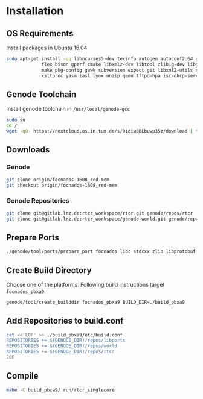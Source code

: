 # Installation

## OS Requirements
Install packages in Ubuntu 16.04
```bash
sudo apt-get install -qq libncurses5-dev texinfo autogen autoconf2.64 g++ libexpat1-dev \
		     flex bison gperf cmake libxml2-dev libtool zlib1g-dev libglib2.0-dev \
		     make pkg-config gawk subversion expect git libxml2-utils syslinux \
		     xsltproc yasm iasl lynx unzip qemu tftpd-hpa isc-dhcp-server
```

## Genode Toolchain
Install genode toolchain in `/usr/local/genode-gcc`
```bash
sudo su
cd /
wget -qO- https://nextcloud.os.in.tum.de/s/9idiw8BLbuwp35z/download | tar xj -C .
```

## Downloads

### Genode
```bash
git clone origin/focnados-1608_red-mem
git checkout origin/focnados-1608_red-mem
```

### Genode Repositories
```bash
git clone git@gitlab.lrz.de:rtcr_workspace/rtcr.git genode/repos/rtcr
git clone git@gitlab.lrz.de:rtcr_workspace/genode-world.git genode/repos/world
```

## Prepare Ports
```bash
./genode/tool/ports/prepare_port focnados libc stdcxx zlib libprotobuf
```

## Create Build Directory
Choose one of the platforms. Following build instructions target `focnados_pbxa9`.

```bash
genode/tool/create_builddir focnados_pbxa9 BUILD_DIR=./build_pbxa9
```

## Add Repositories to build.conf

```bash
cat <<'EOF' >> ./build_pbxa9/etc/build.conf
REPOSITORIES += $(GENODE_DIR)/repos/libports
REPOSITORIES += $(GENODE_DIR)/repos/world
REPOSITORIES += $(GENODE_DIR)/repos/rtcr
EOF
```

## Compile
```bash
make -C build_pbxa9/ run/rtcr_singlecore
```

